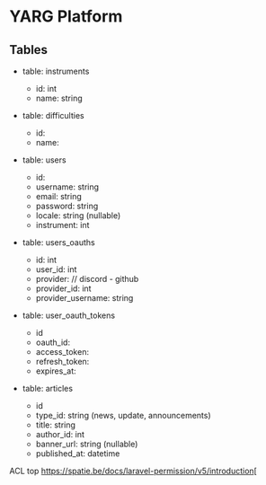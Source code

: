 # YARG Platform

## Tables

* table: instruments
  * id: int
  * name: string

* table: difficulties
  * id:
  * name:

* table: users
  * id:
  * username: string
  * email: string
  * password: string
  * locale: string (nullable)
  * instrument: int

* table: users_oauths
  * id: int
  * user_id: int
  * provider: // discord - github
  * provider_id: int
  * provider_username: string

* table: user_oauth_tokens
  * id
  * oauth_id:
  * access_token:
  * refresh_token:
  * expires_at:



* table: articles
  * id
  * type_id: string (news, update, announcements)
  * title: string
  * author_id: int
  * banner_url: string (nullable)
  * published_at: datetime

ACL top
https://spatie.be/docs/laravel-permission/v5/introduction[
